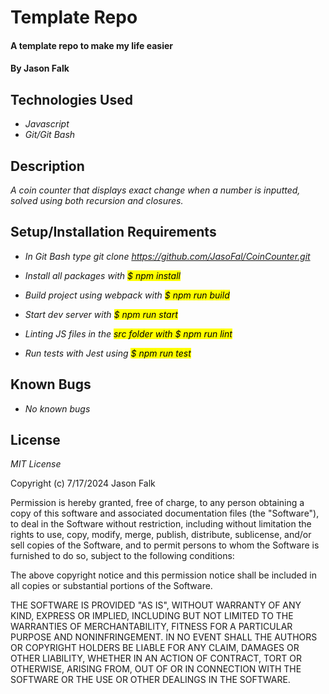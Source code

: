# Template Repo

#### A template repo to make my life easier

#### By Jason Falk

## Technologies Used

* _Javascript_
* _Git/Git Bash_

## Description

_A coin counter that displays exact change when a number is inputted, solved using both recursion and closures._

## Setup/Installation Requirements

* _In Git Bash type git clone https://github.com/JasoFal/CoinCounter.git_

* _Install all packages with <mark>$ npm install<mark>_
* _Build project using webpack with <mark>$ npm run build<mark>_
* _Start dev server with <mark>$ npm run start<mark>_
* _Linting JS files in the <mark>src<mark> folder with <mark>$ npm run lint<mark>_
* _Run tests with Jest using <mark>$ npm run test<mark>_

## Known Bugs

* _No known bugs_

## License

_MIT License_

Copyright (c) 7/17/2024 Jason Falk

Permission is hereby granted, free of charge, to any person obtaining a copy
of this software and associated documentation files (the "Software"), to deal
in the Software without restriction, including without limitation the rights
to use, copy, modify, merge, publish, distribute, sublicense, and/or sell
copies of the Software, and to permit persons to whom the Software is
furnished to do so, subject to the following conditions:

The above copyright notice and this permission notice shall be included in all
copies or substantial portions of the Software.

THE SOFTWARE IS PROVIDED "AS IS", WITHOUT WARRANTY OF ANY KIND, EXPRESS OR
IMPLIED, INCLUDING BUT NOT LIMITED TO THE WARRANTIES OF MERCHANTABILITY,
FITNESS FOR A PARTICULAR PURPOSE AND NONINFRINGEMENT. IN NO EVENT SHALL THE
AUTHORS OR COPYRIGHT HOLDERS BE LIABLE FOR ANY CLAIM, DAMAGES OR OTHER
LIABILITY, WHETHER IN AN ACTION OF CONTRACT, TORT OR OTHERWISE, ARISING FROM,
OUT OF OR IN CONNECTION WITH THE SOFTWARE OR THE USE OR OTHER DEALINGS IN THE
SOFTWARE.